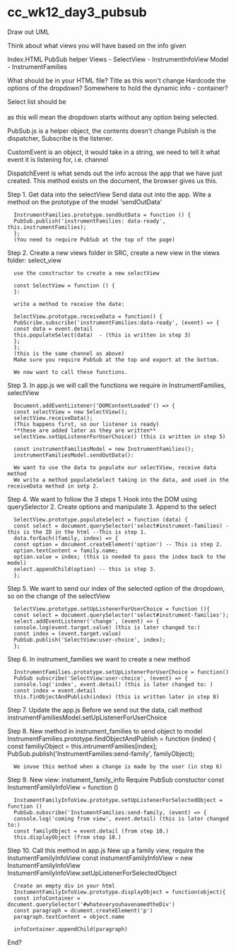 # cc_wk12_day3_pubsub

Draw out UML

Think about what views you will have based on the info given

  Index.HTML
  PubSub helper
  Views - SelectView
        - InstrumentInfoView
  Model - InstrumentFamilies
  
What should be in your HTML file?
  Title as this won't change
  Hardcode the options of the dropdown?
  Somewhere to hold the dynamic info - container?
  
Select list should be <option disable selected></option> as this will mean the dropdown starts without any option being selected.

PubSub.js is a helper object, the contents doesn't change
Publish is the dispatcher, Subscribe is the listener.

CustomEvent is an object, it would take in a string, we need to tell it what event it is listening for, i.e. channel

DispatchEvent is what sends out the info across the app that we have just created.  This method exists on the document, the browser gives us this.

  Step 1.
      Get data into the selectView
      Send data out into the app. Wite a method on the prototype of the model 'sendOutData'

      InstrumentFamilies.prototype.sendOutData = function () {
      PubSub.publish('instrumentFamilies: data-ready', this.instrumentFamilies);
      };
      (You need to require PubSub at the top of the page)

  Step 2.
      Create a new views folder in SRC, create a new view in the views folder: select_view

      use the constructor to create a new selectView

      const SelectView = function () {
      }:

      write a method to receive the date:

      SelectView.prototype.receiveData = function() {
      PubScribe.subscribe('instrumentFamilies:data-ready', (event) => {
      const data = event.detail
      this.populateSelect(data)  - (this is written in step 3)
      };
      };
      (this is the same channel as above)
      Make sure you require PubSub at the top and export at the bottom.

      We now want to call these functions.

  Step 3.
      In app.js we will call the functions we require in InstrumentFamilies, selectView

      Document.addEventListener('DOMContentLoaded'() => {
      const selectView = new SelectView();
      selectView.receiveData();
      (This happens first, so our listener is ready)
      **these are added later as they are written**
      selectView.setUpListenerForUserChoice() (this is written in step 5)

      const instrumentFamiliesModel = new InstrumentFamilies();
      instrumentFamiliesModel.sendOutData():

      We want to use the data to populate our selectView, receive data method
      We write a method populateSelect taking in the data, and used in the receiveData method in setp 2.

  Step 4.
      We want to follow the 3 steps
        1. Hook into the DOM using querySelector
        2. Create options and manipulate
        3. Append to the select

      SelectView.prototype.populateSelect = function (data) {
      const select = document.querySelector('select#instrument-families) - this is the ID in the html --This is step 1.
      data.forEach((family, index) => { 
      const option = document.createElement('option') -- This is step 2.
      option.textContent = family.name;
      option.value = index; (this is needed to pass the index back to the model)
      select.appendChild(option) -- this is step 3.
      };

  Step 5.
      We want to send our index of the selected option of the dropdown, so on the change of the selectView

      SelectView.prototype.setUpListenerForUserChoice = function (){
      const select = document.querySelector('select#instrument-families');
      select.addEventListener('change', (event) => {
      console.log(event.target.value) (this is later changed to:)
      const index = (event.target.value)
      PubSub.publish('SelectView:user-choice', index);
      };

  Step 6.
      In instrument_families we want to create a new method

      InstrumentFamilies.prototype.setUpListenerForUserChoice = function()
      PubSub subscribe('SelectView:user-choice', (event) => {
      console.log('index', event.detail) (this is later changed to: )
      const index = event.detail
      this.finObjectAndPublish(index) (this is written later in step 8)

  Step 7.
      Update the app.js
      Before we send out the data, call method
      instrumentFamiliesModel.setUpListenerForUserChoice

  Step 8.
      New method in instrument_families to send object to model
      InstrumentFamilies.prototype.findObjectAndPublish = function (index) {
      const familiyObject = this.intrumentFamilies[index];
      PubSub.publish('InstrumentFamilies:send-family', familyObject);

      We invoe this method when a change is made by the user (in step 6)

  Step 9.
      New view: instument_family_info
      Require PubSub
      constuctor
      const InstumentFamilyInfoView = function ()

      InstumentFamilyInfoView.prototype.setUpListenerForSelectedObject = function ()
      PubSub.subscribe('InstumentFamilies:send-family, (event) => {
      console.log('coming from view', event.detail) (this is later changed to:)
      const familyObject = event.detail (from step 10.)
      this.displayObject (from step 10.)

  Step 10. 
      Call this method in app.js
      New up a family view, require the InstumentFamilyInfoView 
      const instumentFamilyInfoView = new InstumentFamilyInfoView
      InstumentFamilyInfoView.setUpListenerForSelectedObject

      Create an empty div in your html
      InstumentFamilyInfoView.prototype.displayObject = function(object){
      const infoContainer = document.querySelector('#whateveryouhavenamedtheDiv')
      const paragraph = dcument.createElement('p')
      paragraph.textContent = object.name

      infoContainer.appendChild(paragraph)

End?
